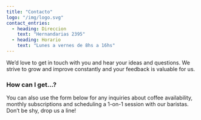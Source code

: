 ```yaml
---
title: "Contacto"
logo: "/img/logo.svg"
contact_entries:
  - heading: Direccion
    text: "Hernandarias 2395"
  - heading: Horario
    text: "Lunes a vernes de 8hs a 16hs"
---
```


We’d love to get in touch with you and hear your ideas and
questions. We strive to grow and improve constantly and your feedback
is valuable for us.

<h3 class="f4 b lh-title mb2">How can I get…?</h3>

You can also use the form below for any inquiries about coffee
availability, monthly subscriptions and scheduling a 1-on-1 session
with our baristas. Don’t be shy, drop us a line!
